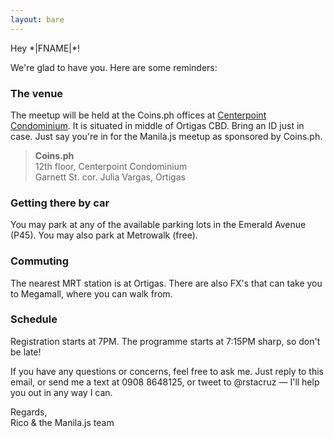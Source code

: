 ```yaml
---
layout: bare
---
```


Hey \*|FNAME|\*!

We're glad to have you. Here are some reminders:

### The venue

The meetup will be held at the Coins.ph offices at [Centerpoint
Condominium][map]. It is situated in middle of Ortigas CBD. Bring an ID just in
case. Just say you're in for the Manila.js meetup as sponsored by Coins.ph.

> **Coins.ph**<br>
> 12th floor, Centerpoint Condominium<br>
> Garnett St. cor. Julia Vargas, Ortigas

### Getting there by car

You may park at any of the available parking lots in the Emerald Avenue (P45).
You may also park at Metrowalk (free).

### Commuting

The nearest MRT station is at Ortigas. There are also FX's that can take you to
Megamall, where you can walk from.

### Schedule

Registration starts at 7PM. The programme starts at 7:15PM sharp, so don't be 
late!

If you have any questions or concerns, feel free to ask me. Just reply to this 
email, or send me a text at 0908 8648125, or tweet to @rstacruz — I'll help you 
out in any way I can.

Regards,<br>
Rico & the Manila.js team

[map]: https://www.google.com/maps/place/Center+Point/@14.5846226,121.0626189,19z/data=!3m1!4b1!4m2!3m1!1s0x3397c81136f1c9e1:0xb838502c207661
